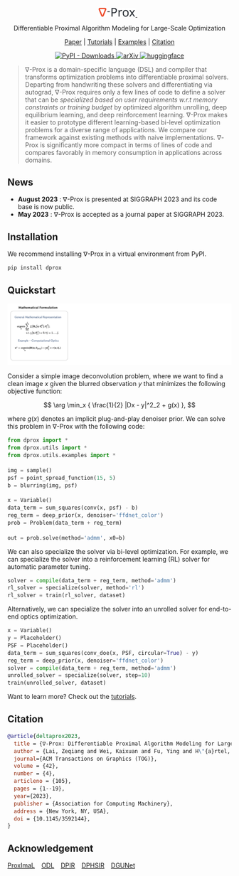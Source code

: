 <p align="center">
<a href="https://light.princeton.edu/publication/delta_prox/">
    <img src="docs/source/_static/logo.svg" alt="Delta Prox" width="16.5%">
    </a> &ensp; 
</p>


<p align="center">
Differentiable Proximal Algorithm Modeling for Large-Scale Optimization
</p>

<p align="center">
<a href="https://light.princeton.edu/publication/delta_prox/">Paper</a> |
<a href="https://github.com/princeton-computational-imaging/Delta-Prox/tree/main/notebooks">Tutorials</a> |
<a href="https://github.com/princeton-computational-imaging/Delta-Prox/tree/main/examples">Examples</a> |
<a href="https://github.com/princeton-computational-imaging/Delta-Prox#citation">Citation</a> 
</p>

<p align="center">
    <a href="https://pypi.org/project/dprox/">
        <img alt="PyPI - Downloads" src="https://img.shields.io/pypi/v/dprox">
    </a>
    <a href="https://dl.acm.org/doi/abs/10.1145/3592144">
        <img alt="arXiv" src="https://img.shields.io/badge/doi-10.1145/3592144-b31b1b.svg">
    </a>
    <a href="https://huggingface.co/delta-prox">
        <img alt="huggingface" src="https://img.shields.io/badge/%F0%9F%A4%97-Hugging%20Face-blue">
    </a>

</p>


> $\nabla$-Prox is a domain-specific language (DSL) and compiler that transforms optimization problems into differentiable proximal solvers. Departing from handwriting these solvers and differentiating via autograd, $\nabla$-Prox requires only a few lines of code to define a solver that can be *specialized based on user requirements w.r.t memory constraints or training budget* by optimized algorithm unrolling, deep equilibrium learning, and deep reinforcement learning. $\nabla$-Prox makes it easier to prototype different learning-based bi-level optimization problems for a diverse range of applications. We compare our framework against existing methods with naive implementations. $\nabla$-Prox is significantly more compact in terms of lines of code and compares favorably in memory consumption in applications across domains.

## News


- **August 2023** : $\nabla$-Prox is presented at SIGGRAPH 2023 and its code base is now public.
- **May 2023** : $\nabla$-Prox is accepted as a journal paper at SIGGRAPH 2023.

## Installation

We recommend installing $\nabla$-Prox in a virtual environment from PyPI.

```bash
pip install dprox
```

<!-- Please refer to the [Installation](https://deltaprox.readthedocs.io/started/install) guide for other options. -->

## Quickstart
![pipeline2](docs/source/_static/pipeline_dprox.gif)


Consider a simple image deconvolution problem, where we want to find a clean image $x$ given the blurred observation $y$ that minimizes the following objective function:

$$
\arg \min_x { \frac{1}{2} |Dx - y|^2_2 + g(x) },
$$

where $g(x)$ denotes an implicit plug-and-play denoiser prior. We can solve this problem in ∇-Prox with the following code: 

```python
from dprox import *
from dprox.utils import *
from dprox.utils.examples import *

img = sample()
psf = point_spread_function(15, 5)
b = blurring(img, psf)

x = Variable()
data_term = sum_squares(conv(x, psf) - b)
reg_term = deep_prior(x, denoiser='ffdnet_color')
prob = Problem(data_term + reg_term)

out = prob.solve(method='admm', x0=b)
```

We can also specialize the solver via bi-level optimization.
For example, we can specialize the solver into a reinforcement learning (RL) solver for automatic parameter tuning.

```python
solver = compile(data_term + reg_term, method='admm')
rl_solver = specialize(solver, method='rl')
rl_solver = train(rl_solver, dataset)
```

Alternatively, we can specialize the solver into an unrolled solver for end-to-end optics optimization.

```python
x = Variable()
y = Placeholder()
PSF = Placeholder()
data_term = sum_squares(conv_doe(x, PSF, circular=True) - y)
reg_term = deep_prior(x, denoiser='ffdnet_color')
solver = compile(data_term + reg_term, method='admm')
unrolled_solver = specialize(solver, step=10)
train(unrolled_solver, dataset)
```

<!-- Want to learn more? Check out the [documentation](https://deltaprox.readthedocs.io/) or have a look at our [tutorials](https://github.com/princeton-computational-imaging/Delta-Prox/tree/main/notebooks).-->
Want to learn more? Check out the [tutorials](https://github.com/princeton-computational-imaging/Delta-Prox/tree/main/notebooks).

## Citation

```bibtex
@article{deltaprox2023,
  title = {∇-Prox: Differentiable Proximal Algorithm Modeling for Large-Scale Optimization},
  author = {Lai, Zeqiang and Wei, Kaixuan and Fu, Ying and H\"{a}rtel, Philipp and Heide, Felix},
  journal={ACM Transactions on Graphics (TOG)},
  volume = {42},
  number = {4},
  articleno = {105},
  pages = {1--19},
  year={2023},
  publisher = {Association for Computing Machinery},
  address = {New York, NY, USA},
  doi = {10.1145/3592144},
}
```

## Acknowledgement

[ProxImaL](https://github.com/comp-imaging/ProxImaL) &ensp; [ODL](https://github.com/odlgroup/odl) &ensp; [DPIR](https://github.com/cszn/DPIR) &ensp; [DPHSIR](https://github.com/Zeqiang-Lai/DPHSIR) &ensp; [DGUNet](https://github.com/MC-E/Deep-Generalized-Unfolding-Networks-for-Image-Restoration)
